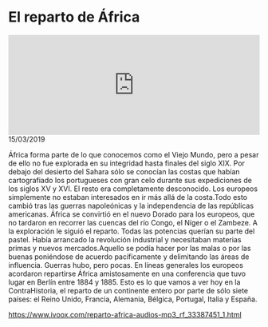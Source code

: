 # El reparto de África
<iframe id='audio_88903085' frameborder='0' allowfullscreen='' scrolling='no' height='200' style='width:100%;' src='https://www.ivoox.com/player_ej_33387451_6_1.html' loading='lazy'></iframe>15/03/2019

África forma parte de lo que conocemos como el Viejo Mundo, pero a pesar de ello no fue explorada en su integridad hasta finales del siglo XIX. Por debajo del desierto del Sahara sólo se conocían las costas que habían cartografiado los portugueses con gran celo durante sus expediciones de los siglos XV y XVI. El resto era completamente desconocido. Los europeos simplemente no estaban interesados en ir más allá de la costa.Todo esto cambió tras las guerras napoleónicas y la independencia de las repúblicas americanas. África se convirtió en el nuevo Dorado para los europeos, que no tardaron en recorrer las cuencas del río Congo, el Níger o el Zambeze. A la exploración le siguió el reparto. Todas las potencias querían su parte del pastel. Había arrancado la revolución industrial y necesitaban materias primas y nuevos mercados.Aquello se podía hacer por las malas o por las buenas poniéndose de acuerdo pacíficamente y delimitando las áreas de influencia. Guerras hubo, pero pocas. En líneas generales los europeos acordaron repartirse África amistosamente en una conferencia que tuvo lugar en Berlín entre 1884 y 1885. Esto es lo que vamos a ver hoy en la ContraHistoria, el reparto de un continente entero por parte de sólo siete países: el Reino Unido, Francia, Alemania, Bélgica, Portugal, Italia y España.

https://www.ivoox.com/reparto-africa-audios-mp3_rf_33387451_1.html
